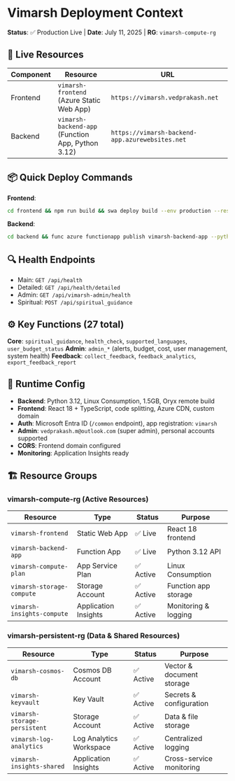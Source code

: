 # Vimarsh Deployment Context

**Status**: ✅ Production Live | **Date**: July 11, 2025 | **RG**: `vimarsh-compute-rg`

## 🚀 Live Resources

| Component | Resource | URL |
|-----------|----------|-----|
| Frontend | `vimarsh-frontend` (Azure Static Web App) | `https://vimarsh.vedprakash.net` |
| Backend | `vimarsh-backend-app` (Function App, Python 3.12) | `https://vimarsh-backend-app.azurewebsites.net` |

## 📦 Quick Deploy Commands

**Frontend**:
```bash
cd frontend && npm run build && swa deploy build --env production --resource-group vimarsh-compute-rg --app-name vimarsh-frontend
```

**Backend**:
```bash
cd backend && func azure functionapp publish vimarsh-backend-app --python
```

## 🔍 Health Endpoints
- Main: `GET /api/health`
- Detailed: `GET /api/health/detailed`
- Admin: `GET /api/vimarsh-admin/health`
- Spiritual: `POST /api/spiritual_guidance`

## ⚙️ Key Functions (27 total)
**Core**: `spiritual_guidance`, `health_check`, `supported_languages`, `user_budget_status`
**Admin**: `admin_*` (alerts, budget, cost, user management, system health)
**Feedback**: `collect_feedback`, `feedback_analytics`, `export_feedback_report`

## 🔧 Runtime Config
- **Backend**: Python 3.12, Linux Consumption, 1.5GB, Oryx remote build
- **Frontend**: React 18 + TypeScript, code splitting, Azure CDN, custom domain
- **Auth**: Microsoft Entra ID (`/common` endpoint), app registration: `vimarsh`
- **Admin**: `vedprakash.m@outlook.com` (super admin), personal accounts supported
- **CORS**: Frontend domain configured
- **Monitoring**: Application Insights ready

## 🏗️ Resource Groups

### vimarsh-compute-rg (Active Resources)
| Resource | Type | Status | Purpose |
|----------|------|--------|---------|
| `vimarsh-frontend` | Static Web App | ✅ Live | React 18 frontend |
| `vimarsh-backend-app` | Function App | ✅ Live | Python 3.12 API |
| `vimarsh-compute-plan` | App Service Plan | ✅ Active | Linux Consumption |
| `vimarsh-storage-compute` | Storage Account | ✅ Active | Function app storage |
| `vimarsh-insights-compute` | Application Insights | ✅ Active | Monitoring & logging |

### vimarsh-persistent-rg (Data & Shared Resources)
| Resource | Type | Status | Purpose |
|----------|------|--------|---------|
| `vimarsh-cosmos-db` | Cosmos DB Account | ✅ Active | Vector & document storage |
| `vimarsh-keyvault` | Key Vault | ✅ Active | Secrets & configuration |
| `vimarsh-storage-persistent` | Storage Account | ✅ Active | Data & file storage |
| `vimarsh-log-analytics` | Log Analytics Workspace | ✅ Active | Centralized logging |
| `vimarsh-insights-shared` | Application Insights | ✅ Active | Cross-service monitoring |
